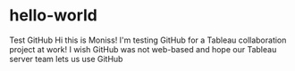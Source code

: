 # hello-world
Test GitHub
Hi this is Moniss! I'm testing GitHub for a Tableau collaboration project at work! I wish GitHub was not web-based and hope our Tableau server team lets us use GitHub 
